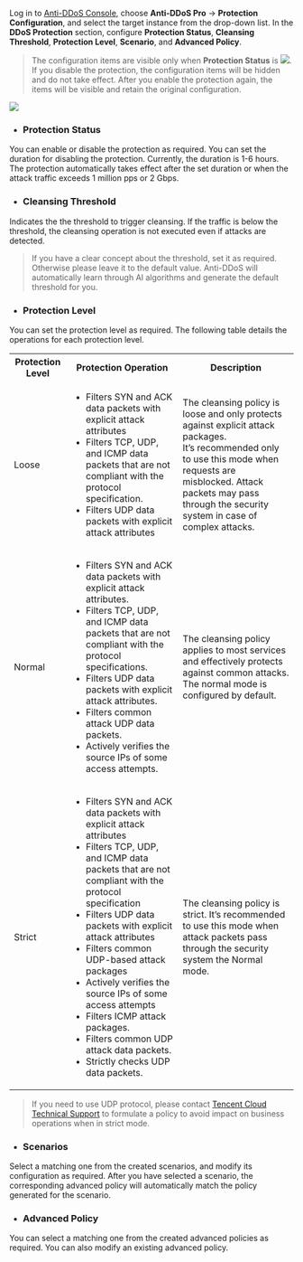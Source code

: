 Log in to [Anti-DDoS Console](https://console.cloud.tencent.com/dayu/overview), choose **Anti-DDoS Pro** -> **Protection Configuration**, and select the target instance from the drop-down list. In the **DDoS Protection** section, configure **Protection Status**, **Cleansing Threshold**, **Protection Level**, **Scenario**, and **Advanced Policy**.
>The configuration items are visible only when **Protection Status** is <img src="https://main.qcloudimg.com/raw/9f12e685bdc6e7269f8b6d56932972e5.png"  style="margin:0;">. If you disable the protection, the configuration items will be hidden and do not take effect. After you enable the protection again, the items will be visible and retain the original configuration.

![](https://main.qcloudimg.com/raw/a2558dfd02e3580f33e6a0b566df70a2.png)
- ### Protection Status
You can enable or disable the protection as required. You can set the duration for disabling the protection. Currently, the duration is 1-6 hours. The protection automatically takes effect after the set duration or when the attack traffic exceeds 1 million pps or 2 Gbps.

- ### Cleansing Threshold
Indicates the the threshold to trigger cleansing. If the traffic is below the threshold, the cleansing operation is not executed even if attacks are detected.
>If you have a clear concept about the threshold, set it as required. Otherwise please leave it to the default value. Anti-DDoS will automatically learn through AI algorithms and generate the default threshold for you.

- ### Protection Level
You can set the protection level as required. The following table details the operations for each protection level.
<table>
    <tr>
        <th>Protection Level</th>
        <th>Protection Operation</th>
				<th>Description</th>
    </tr>
    <tr>
        <td>Loose</td>
        <td><ul><li>Filters SYN and ACK data packets with explicit attack attributes</li>
                     <li>Filters TCP, UDP, and ICMP data packets that are not compliant with the protocol specification.</li>
                     <li>Filters UDP data packets with explicit attack attributes</li></ul></td>
				<td>The cleansing policy is loose and only protects against explicit attack packages.<br/>It’s recommended only to use this mode when requests are misblocked. Attack packets may pass through the security system in case of complex attacks.</td>
    </tr>
    <tr>
        <td>Normal</td>
        <td><ul><li>Filters SYN and ACK data packets with explicit attack attributes.</li>
                     <li>Filters TCP, UDP, and ICMP data packets that are not compliant with the protocol specifications.</li>
                     <li>Filters UDP data packets with explicit attack attributes.</li>
                     <li>Filters common attack UDP data packets.</li>
                     <li>Actively verifies the source IPs of some access attempts.</li></ul></td>
				<td>The cleansing policy applies to most services and effectively protects against common attacks.<br/>The normal mode is configured by default.</td>
    </tr> 
		<tr>
        <td>Strict</td>
        <td><ul><li>Filters SYN and ACK data packets with explicit attack attributes</li>
                     <li>Filters TCP, UDP, and ICMP data packets that are not compliant with the protocol specification</li>
                     <li>Filters UDP data packets with explicit attack attributes</li>
                     <li>Filters common UDP-based attack packages</li>
                     <li>Actively verifies the source IPs of some access attempts</li>
                     <li>Filters ICMP attack packages.</li>
                     <li>Filters common UDP attack data packets.</li>
                     <li>Strictly checks UDP data packets.</li></ul></td>
				<td>The cleansing policy is strict. It’s recommended to use this mode when attack packets pass through the security system the Normal mode.</td>
    </tr>
</table>

 >If you need to use UDP protocol, please contact [Tencent Cloud Technical Support](https://intl.cloud.tencent.com/support) to formulate a policy to avoid impact on business operations when in strict mode.


- ###  Scenarios
 Select a matching one from the created scenarios, and modify its configuration as required. After you have selected a scenario, the corresponding advanced policy will automatically match the policy generated for the scenario.
	
- ### Advanced Policy
You can select a matching one from the created advanced policies as required. You can also modify an existing advanced policy.

